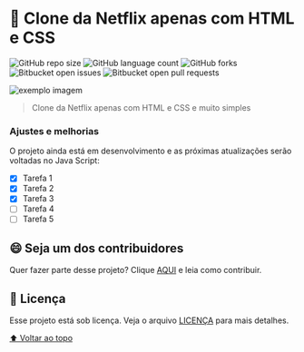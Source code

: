 # 🍿 Clone da Netflix apenas com HTML e CSS

![GitHub repo size](https://img.shields.io/github/repo-size/math-matos/Netflix-clone?style=for-the-badge)
![GitHub language count](https://img.shields.io/github/languages/count/math-matos/Netflix-clone?style=for-the-badge)
![GitHub forks](https://img.shields.io/github/forks/math-matos/Netflix-clone?style=for-the-badge)
![Bitbucket open issues](https://img.shields.io/bitbucket/issues/math-matos/Netflix-clone?style=for-the-badge)
![Bitbucket open pull requests](https://img.shields.io/bitbucket/pr-raw/math-matos/Netflix-clone?style=for-the-badge)

<img src="exemplo-image.png" alt="exemplo imagem">

> Clone da Netflix apenas com HTML e CSS e muito simples

### Ajustes e melhorias

O projeto ainda está em desenvolvimento e as próximas atualizações serão voltadas no Java Script:

- [x] Tarefa 1
- [x] Tarefa 2
- [x] Tarefa 3
- [ ] Tarefa 4
- [ ] Tarefa 5

## 😄 Seja um dos contribuidores<br>

Quer fazer parte desse projeto? Clique [AQUI](CONTRIBUTING.md) e leia como contribuir.

## 📝 Licença

Esse projeto está sob licença. Veja o arquivo [LICENÇA](LICENSE.md) para mais detalhes.

[⬆ Voltar ao topo](#)<br>
